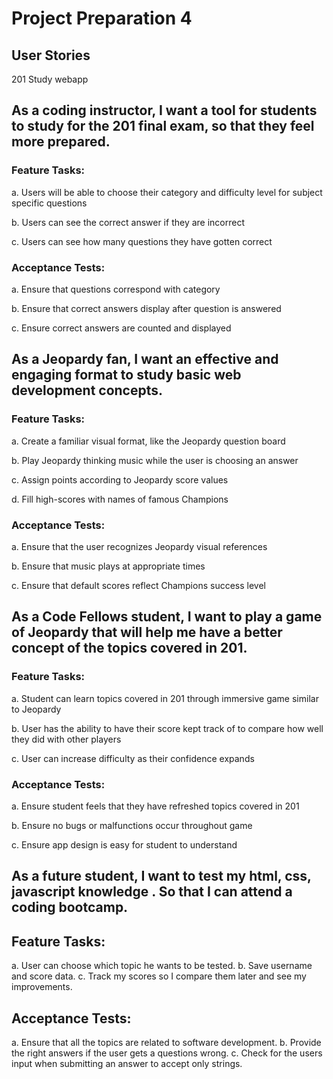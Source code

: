 # Project Preparation 4

## User Stories

201 Study webapp

## As a coding instructor, I want a tool for students to study for the 201 final exam, so that they feel more prepared. 

### Feature Tasks:  
 
  a.	Users will be able to choose their category and difficulty level for subject specific questions

  b.	Users can see the correct answer if they are incorrect

  c.	Users can see how many questions they have gotten correct
  
### Acceptance Tests:
	
  a.	Ensure that questions correspond with category

  b.	Ensure that correct answers display after question is answered

  c.	Ensure correct answers are counted and displayed

## As a Jeopardy fan, I want an effective and engaging format to study basic web development concepts.

### Feature Tasks:

  a. 	Create a familiar visual format, like the Jeopardy question board
  
  b. 	Play Jeopardy thinking music while the user is choosing an answer
  
  c. 	Assign points according to Jeopardy score values
  
  d. 	Fill high-scores with names of famous Champions
  

### Acceptance Tests:

  a. 	Ensure that the user recognizes Jeopardy visual references
  
  b. 	Ensure that music plays at appropriate times
  
  c. 	Ensure that default scores reflect Champions success level
  
## As a Code Fellows student, I want to play a game of Jeopardy that will help me have a better concept of the topics covered in 201.

### Feature Tasks: 

   a.	Student can learn topics covered in 201 through immersive game similar to Jeopardy
   
   b.	User has the ability to have their score kept track of to compare how well they did with other players
   
   c. 	User can increase difficulty as their confidence expands
 
### Acceptance Tests:

   a.	Ensure student feels that they have refreshed topics covered in 201
   
   b. 	Ensure no bugs or malfunctions occur throughout game
   
   c.	Ensure app design is easy for student to understand
   

## As a future student, I want to test my html, css, javascript knowledge . So that I can attend a coding bootcamp.

## Feature Tasks:

 a. User can choose which topic he wants to be tested.
 b. Save username and score data.
 c. Track my scores so I compare them later and see my improvements.



## Acceptance Tests: 

 a. Ensure that all the topics are related to software development.
 b. Provide the right answers if the user gets a questions wrong.
 c. Check for the users input when submitting an answer	to accept only strings.
